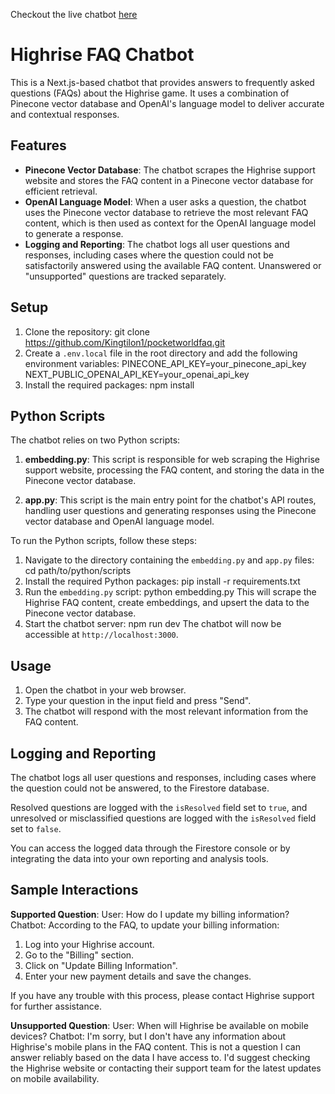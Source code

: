 Checkout the live chatbot [here](https://pocketworldfaq.vercel.app/)

# Highrise FAQ Chatbot

This is a Next.js-based chatbot that provides answers to frequently asked questions (FAQs) about the Highrise game. It uses a combination of Pinecone vector database and OpenAI's language model to deliver accurate and contextual responses.

## Features

- **Pinecone Vector Database**: The chatbot scrapes the Highrise support website and stores the FAQ content in a Pinecone vector database for efficient retrieval.
- **OpenAI Language Model**: When a user asks a question, the chatbot uses the Pinecone vector database to retrieve the most relevant FAQ content, which is then used as context for the OpenAI language model to generate a response.
- **Logging and Reporting**: The chatbot logs all user questions and responses, including cases where the question could not be satisfactorily answered using the available FAQ content. Unanswered or "unsupported" questions are tracked separately.

## Setup

1. Clone the repository:
git clone https://github.com/Kingtilon1/pocketworldfaq.git
2. Create a `.env.local` file in the root directory and add the following environment variables:
PINECONE_API_KEY=your_pinecone_api_key
NEXT_PUBLIC_OPENAI_API_KEY=your_openai_api_key
3. Install the required packages:
npm install
## Python Scripts

The chatbot relies on two Python scripts:

1. **embedding.py**: This script is responsible for web scraping the Highrise support website, processing the FAQ content, and storing the data in the Pinecone vector database.

2. **app.py**: This script is the main entry point for the chatbot's API routes, handling user questions and generating responses using the Pinecone vector database and OpenAI language model.

To run the Python scripts, follow these steps:

1. Navigate to the directory containing the `embedding.py` and `app.py` files:
cd path/to/python/scripts
2. Install the required Python packages:
pip install -r requirements.txt
3. Run the `embedding.py` script:
python embedding.py
This will scrape the Highrise FAQ content, create embeddings, and upsert the data to the Pinecone vector database.
5. Start the chatbot server:
npm run dev
The chatbot will now be accessible at `http://localhost:3000`.

## Usage

1. Open the chatbot in your web browser.
2. Type your question in the input field and press "Send".
3. The chatbot will respond with the most relevant information from the FAQ content.

## Logging and Reporting

The chatbot logs all user questions and responses, including cases where the question could not be answered, to the Firestore database.

Resolved questions are logged with the `isResolved` field set to `true`, and unresolved or misclassified questions are logged with the `isResolved` field set to `false`.

You can access the logged data through the Firestore console or by integrating the data into your own reporting and analysis tools.

## Sample Interactions

**Supported Question**:
User: How do I update my billing information?
Chatbot: According to the FAQ, to update your billing information:

1. Log into your Highrise account.
2. Go to the "Billing" section.
3. Click on "Update Billing Information".
4. Enter your new payment details and save the changes.

If you have any trouble with this process, please contact Highrise support for further assistance.

**Unsupported Question**:
User: When will Highrise be available on mobile devices?
Chatbot: I'm sorry, but I don't have any information about Highrise's mobile plans in the FAQ content. This is not a question I can answer reliably based on the data I have access to. I'd suggest checking the Highrise website or contacting their support team for the latest updates on mobile availability.
